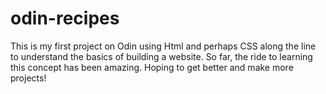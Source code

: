 # odin-recipes
This is my first project on Odin using Html and perhaps CSS along the line to understand the basics of building a website. So far, the ride to learning this concept has been amazing. Hoping to get better and make more projects!